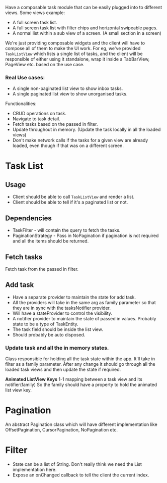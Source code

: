 Have a composable task module that can be easily plugged into to different views.
Some views example:

- A full screen task list.
- A full screen task list with filter chips and horizontal swipeable pages.
- A normal list within a sub view of a screen. (A small section in a screen)

We're just providing composable widgets and the client will have to compose all of them to make the UI work.
For eg, we've provided `TaskListView` which lists a single list of tasks, and the client will be responsible of either using it standalone, wrap it inside a TabBarView, PageView etc. based on the use case.

### Real Use cases:

- A single non-paginated list view to show inbox tasks.
- A single paginated list view to show unorganised tasks.

Functionalities:

- CRUD operations on task.
- Navigate to task detail.
- Fetch tasks based on the passed in filter.
- Update throughout in memory. (Update the task locally in all the loaded views)
- Don't make network calls if the tasks for a given view are already loaded, even though if that was on a different screen.

# Task List

## Usage

- Client should be able to call `TaskListView` and render a list.
- Client should be able to tell if it's a paginated list or not.

## Dependencies

- TaskFilter - will contain the query to fetch the tasks.
- PaginationStrategy - Pass in NoPagination if pagination is not required and all the items should be returned.

## Fetch tasks

Fetch task from the passed in filter.

## Add task

- Have a separate provider to maintain the state for add task.
- All the providers will take in the same arg as family parameter so that they are in sync with the tasksNotifier provider.
- Will have a stateProvider to control the visibility.
- A notifier provider to maintain the state of passed in values. Probably state to be a type of TaskEntity.
- The task field should be inside the list view.
- Should probably be auto disposed.

### Update task and all the in memory states.

Class responsible for holding all the task state within the app. It'll take in filter as a family parameter. After any change it should go through all the loaded task views and then update the state if required.

**Animated ListView Keys**
1-1 mapping between a task view and its notifier(family)
So the family should have a property to hold the animated list view key.

# Pagination

An abstract Pagination class which will have different implementation like OffsetPagination, CursorPagination, NoPagination etc.

# Filter

- State can be a list of String. Don't really think we need the List<Filter> implementation here.
- Expose an onChanged callback to tell the client the current index.
